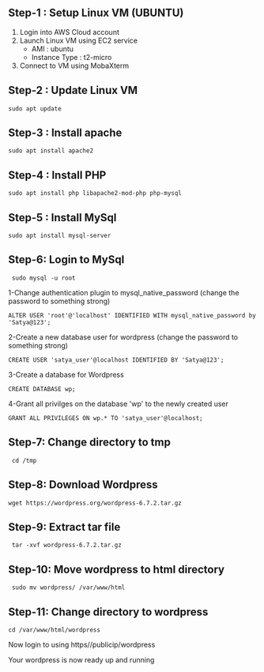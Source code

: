 ## Step-1 : Setup Linux VM (UBUNTU)

1) Login into AWS Cloud account
2) Launch Linux VM using EC2 service   
     - AMI :  ubuntu
     - Instance Type :  t2-micro 
4) Connect to VM using MobaXterm

## Step-2 : Update Linux VM

```
sudo apt update

```
## Step-3 : Install apache
```
sudo apt install apache2
```
## Step-4 :  Install PHP
```
sudo apt install php libapache2-mod-php php-mysql
```
## Step-5 : Install MySql
```
sudo apt install mysql-server
```

## Step-6: Login to MySql
```
 sudo mysql -u root
```
1-Change authentication plugin to mysql_native_password (change the password to something strong)
```
ALTER USER 'root'@'localhost' IDENTIFIED WITH mysql_native_password by 'Satya@123';
```

2-Create a new database user for wordpress (change the password to something strong)
```
CREATE USER 'satya_user'@localhost IDENTIFIED BY 'Satya@123';
```

3-Create a database for Wordpress
```
CREATE DATABASE wp;
```

4-Grant all privilges on the database 'wp' to the newly created user
```
GRANT ALL PRIVILEGES ON wp.* TO 'satya_user'@localhost;
```

## Step-7: Change directory to tmp
```
 cd /tmp
```
## Step-8: Download Wordpress
```
wget https://wordpress.org/wordpress-6.7.2.tar.gz
```
## Step-9: Extract tar file
```
 tar -xvf wordpress-6.7.2.tar.gz
```
## Step-10: Move wordpress to html directory
```
 sudo mv wordpress/ /var/www/html
```
## Step-11: Change directory to wordpress
```
cd /var/www/html/wordpress
```

Now login to using https//publicip/wordpress


Your wordpress is now ready up and running

